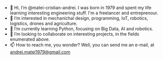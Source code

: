 - 👋 Hi, I’m @matei-cristian-andrei. I was born in 1979 and spent my life learning interesting engineering stuff. I'm a freelancer and entreprenour. 
- 👀 I’m interested in mechanichal design, programming, IoT, robotics, logistics, drones and agriculture. 
- 🌱 I’m currently learning Python, focusing on Big Data, AI and robotics. 
- 💞️ I’m looking to collaborate on interesting projects, in the fields enumerated above. 
- 📫 How to reach me, you wonder? Well, you can send me an e-mail, at andrei.matei1979@gmail.com 

<!---
matei-cristian-andrei/matei-cristian-andrei is a ✨ special ✨ repository because its `README.md` (this file) appears on your GitHub profile.
You can click the Preview link to take a look at your changes.
--->
